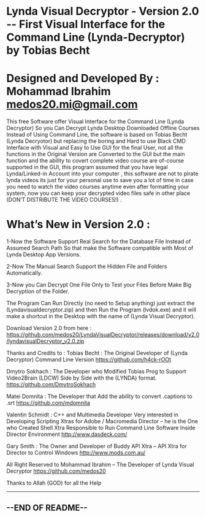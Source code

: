 Lynda Visual Decryptor - Version 2.0  --
First Visual Interface for the Command Line (Lynda-Decryptor) by Tobias Becht
============================
Designed and Developed By :
Mohammad Ibrahim
medos20.mi@gmail.com
============================
This free Software offer Visual Interface for the Command Line (Lynda Decryptor) So you Can Decrypt Lynda Desktop Downloaded Offline Courses Instead of Using Command Line, the software is based on Tobias Becht (Lynda Decryotor) but replacing the boring and Hard to use Black CMD Interface with Visual and Easy to Use GUI for the final User, not all the functions in the Original Version are Converted to the GUI but the main function and the ability to covert complete video course are of-course supported in the GUI, this program assumed that you have legal Lynda/Linked-in Account into your computer , this software are not to pirate lynda videos its just for your personal use to save you a lot of time in case you need to watch the video courses anytime even after formatting your system, now you can keep your decrypted video files safe in other place (DON’T DISTRIBUTE THE VIDEO COURSES!) .

What’s New in Version 2.0 :
============================
1-Now the Software Support Real Search for the Database File Instead of Assumed Search Path So that make the Software compatible with Most of Lynda Desktop App Versions.

2-Now The Manual Search Support the Hidden File and Folders Automatically.

3-Now you Can Decrypt One File Only to Test your Files Before Make Big Decryption of the Folder.

The Program Can Run Directly (no need to Setup anything) just extract the (Lyndavisualdecryptor.zip) and then Run the Program (lvdok.exe) and it will make a shortcut in the Desktop with the name of (Lynda Visual Decryptor).

Download Version 2.0 from here : https://github.com/medos20/LyndaVisualDecryptor/releases/download/v2.0/lyndavisualDecryptor_v2.0.zip


Thanks and Credits to :
Tobias Becht : The Original Developer of (Lynda Decryptor) Command Line Version
https://github.com/h4ck-rOOt

Dmytro Sokhach : The Developer who Modified Tobias Prog to Support Video2Brain (LDCW) Side by Side with the (LYNDA) format.
https://github.com/DmytroSokhach

Matei Domnita : The Developer that Add the ability to convert .captions to .srt
https://github.com/mdomnita

Valentin Schmidt : C++ and Multimedia Developer Very interested in Developing Scripting Xtras for Adobe / Macromedia Director – he is the One who Created Shell Xtra Responsible to Run Command Line Software Inside Director Environment
http://www.dasdeck.com/

Gary Smith : The Owner and Developer of Buddy API Xtra – API Xtra for  Director to Control Windows
http://www.mods.com.au/


All Right Reserved to Mohammad Ibrahim – The Developer of Lynda Visual Decryptor
https://github.com/medos20

Thanks to Allah (GOD) for all the Help

----------------------------
--END OF README--
----------------------------




